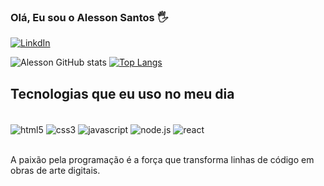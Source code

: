 
### Olá, Eu sou o Alesson Santos 🖐️

[![LinkdIn](https://img.shields.io/badge/LinkedIn-0077B5?style=for-the-badge&logo=linkedin&logoColor=white
)](https://www.linkedin.com/in/alesson-santos-12340027b/)


![Alesson GitHub stats](https://github-readme-stats.vercel.app/api?username=AlessonSantosDev09&show_icons=true&theme=dracula)
[![Top Langs](https://github-readme-stats.vercel.app/api/top-langs/?username=AlessonSantosDev09)](https://github.com/anuraghazra/github-readme-stats)

## Tecnologias que eu uso no meu dia

<div style="display: inline_block"><br/>
    <img  align="center" alt="html5" src="https://img.shields.io/badge/HTML5-E34F26?style=for-the-badge&logo=html5&logoColor=white" />
    <img  align="center" alt="css3" src="https://img.shields.io/badge/CSS3-1572B6?style=for-the-badge&logo=css3&logoColor=white" />
    <img  align="center" alt="javascript" src="https://img.shields.io/badge/JavaScript-F7DF1E?style=for-the-badge&logo=javascript&logoColor=black" />
    <img  align="center" alt="node.js" src="https://img.shields.io/badge/Node.js-43853D?style=for-the-badge&logo=node.js&logoColor=white" />
    <img  align="center" alt="react" src="https://img.shields.io/badge/React-20232A?style=for-the-badge&logo=react&logoColor=61DAFB" />
</div><br>


A paixão pela programação é a força que transforma linhas de código em obras de arte digitais.


